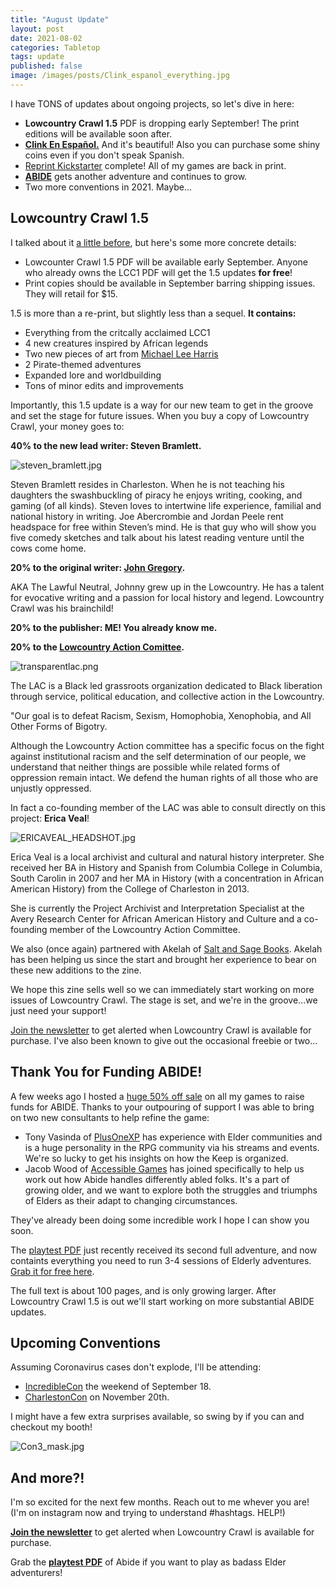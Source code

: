 ```yaml
---
title: "August Update"
layout: post
date: 2021-08-02
categories: Tabletop
tags: update
published: false
image: /images/posts/Clink_espanol_everything.jpg
---
```


I have TONS of updates about ongoing projects, so let's dive in here:

- **Lowcountry Crawl 1.5** PDF is dropping early September! The print editions will be available soon after.
- [**Clink En Español.**](/david/2021/07/clinkenespanol) And it's beautiful! Also you can purchase some shiny coins even if you don't speak Spanish.
- [Reprint Kickstarter](/david/2021/05/Restock) complete! All of my games are back in print.
- [**ABIDE**](/abide) gets another adventure and continues to grow. 
- Two more conventions in 2021. Maybe...

## Lowcountry Crawl 1.5

I talked about it [a little before](/david/2021/06/lccreturnsripe), but here's some more concrete details:

 - Lowcounter Crawl 1.5 PDF will be available early September. Anyone who already owns the LCC1 PDF will get the 1.5 updates **for free**!
 - Print copies should be available in September barring shipping issues. They will retail for $15.

<cover image>

1.5 is more than a re-print, but slightly less than a sequel. **It contains:**

 - Everything from the critcally acclaimed LCC1
 - 4 new creatures inspired by African legends
 - Two new pieces of art from [Michael Lee Harris](https://michaelleeharris.carbonmade.com/)
 - 2 Pirate-themed adventures
 - Expanded lore and worldbuilding
 - Tons of minor edits and improvements

Importantly, this 1.5 update is a way for our new team to get in the groove and set the stage for future issues. When you buy a copy of Lowcountry Crawl, your money goes to:

**40% to the new lead writer: Steven Bramlett.**

![steven_bramlett.jpg](/images/posts/steven_bramlett.jpg)

Steven Bramlett resides in Charleston. When he is not teaching his daughters the swashbuckling of piracy he enjoys writing, cooking, and gaming (of all kinds). Steven loves to intertwine life experience, familial and national history in writing. Joe Abercrombie and Jordan Peele rent headspace for free within Steven’s mind. He is that guy who will show you five comedy sketches and talk about his latest reading venture until the cows come home. 

**20% to the original writer: [John Gregory](https://www.unlawful.games/).**

<headshot>

AKA The Lawful Neutral, Johnny grew up in the Lowcountry. He has a talent for evocative writing and a passion for local history and legend. Lowcountry Crawl was his brainchild!

**20% to the publisher: ME! You already know me.**

**20% to the [Lowcountry Action Comittee](https://www.lctakesaction.com/).**

![transparentlac.png](/images/posts/transparentlac.png)

The LAC is a Black led grassroots organization dedicated to Black liberation through service, political education, and collective action in the Lowcountry.

"Our goal is to defeat Racism, Sexism, Homophobia, Xenophobia, and All Other Forms of Bigotry.

Although the Lowcountry Action committee has a specific focus on the fight against institutional racism and the self determination of our people, we understand that neither things are possible while related forms of oppression remain intact. We defend the human rights of all those who are unjustly oppressed.

In fact a co-founding member of the LAC was able to consult directly on this project: **Erica Veal**!

![ERICAVEAL_HEADSHOT.jpg](/images/posts/ERICAVEAL_HEADSHOT.jpg)

Erica Veal is a local archivist and cultural and natural history interpreter. She received her BA in History and Spanish from Columbia College in Columbia, South Carolin in 2007 and her MA in History (with a concentration in African American History) from the College of Charleston in 2013. 

She is currently the Project Archivist and Interpretation Specialist at the Avery Research Center for African American History and Culture and a co-founding member of the Lowcountry Action Committee. 

We also (once again) partnered with Akelah of [Salt and Sage Books](https://www.saltandsagebooks.com/). Akelah has been helping us since the start and brought her experience to bear on these new additions to the zine.

We hope this zine sells well so we can immediately start working on more issues of Lowcountry Crawl. The stage is set, and we're in the groove...we just need your support!

[Join the newsletter](https://tinyletter.com/davidschirduan/subscribe) to get alerted when Lowcountry Crawl is available for purchase. I've also been known to give out the occasional freebie or two...

## Thank You for Funding ABIDE!

<abide cover>

A few weeks ago I hosted a [huge 50% off sale](/david/2021/07/halfsale) on all my games to raise funds for ABIDE. Thanks to your outpouring of support I was able to bring on two new consultants to help refine the game:

 - Tony Vasinda of [PlusOneXP](https://plusoneexp.com/) has experience with Elder communities and is a huge personality in the RPG community via his streams and events. We're so lucky to get his insights on how the Keep is organized.
 - Jacob Wood of [Accessible Games](http://www.accessiblegames.biz/) has joined specifically to help us work out how Abide handles differently abled folks. It's a part of growing older, and we want to explore both the struggles and triumphs of Elders as their adapt to changing circumstances.

They've already been doing some incredible work I hope I can show you soon.

The [playtest PDF](/abide) just recently received its second full adventure, and now containts everything you need to run 3-4 sessions of Elderly adventures. [Grab it for free here](/abide).

The full text is about 100 pages, and is only growing larger. After Lowcountry Crawl 1.5 is out we'll start working on more substantial ABIDE updates.

## Upcoming Conventions

Assuming Coronavirus cases don't explode, I'll be attending: 

 - [IncredibleCon](http://www.incrediblecon.com/) the weekend of September 18.
 - [CharlestonCon](http://www.charlestoncon.com/) on November 20th.

I might have a few extra surprises available, so swing by if you can and checkout my booth!

![Con3_mask.jpg](/images/posts/Con3_mask.jpg)

## And more?!

I'm so excited for the next few months. Reach out to me whever you are! (I'm on instagram now and trying to understand #hashtags. HELP!)

[**Join the newsletter**](https://tinyletter.com/davidschirduan/subscribe) to get alerted when Lowcountry Crawl is available for purchase. 

Grab the [**playtest PDF**](/abide) of Abide if you want to play as badass Elder adventurers!

